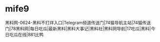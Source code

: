 # mife9
黑料网-0624-黑料不打烊入口|Telegram频道传送门|74猫导航主站|74猫传送门|78黑料网|每日吃瓜|最新黑料|黑料大事记|黑料社|黑料网导航|17吃瓜|黑料|今日吃瓜在线|881比鸭
